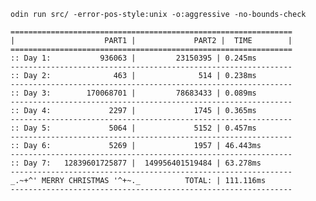 ```odin run src/ -error-pos-style:unix -o:aggressive -no-bounds-check```
```
===============================================================
|                    PART1 |             PART2 |  TIME        |
===============================================================
:: Day 1:           936063 |         23150395 | 0.245ms
---------------------------------------------------------------
:: Day 2:              463 |              514 | 0.238ms
---------------------------------------------------------------
:: Day 3:        170068701 |         78683433 | 0.089ms
---------------------------------------------------------------
:: Day 4:             2297 |             1745 | 0.365ms
---------------------------------------------------------------
:: Day 5:             5064 |             5152 | 0.457ms
---------------------------------------------------------------
:: Day 6:             5269 |             1957 | 46.443ms
---------------------------------------------------------------
:: Day 7:   12839601725877 |  149956401519484 | 63.278ms
---------------------------------------------------------------
_.~+^' MERRY CHRISTMAS '^+~._          TOTAL: | 111.116ms
---------------------------------------------------------------
```
